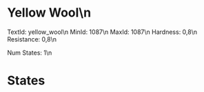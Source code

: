 # Yellow Wool\n
TextId: yellow_wool\n
MinId: 1087\n
MaxId: 1087\n
Hardness: 0,8\n
Resistance: 0,8\n

Num States: 1\n
# States
```

```